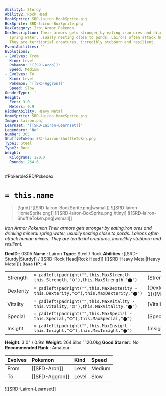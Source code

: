 ```yaml
---
Ability1: Sturdy
Ability2: Rock Head
BookSprite: SRD-lairon-BookSprite.png
BoxSprite: SRD-lairon-BoxSprite.png
DexCategory: Iron Armor Pokemon
DexDescription: Their armors gets stronger by eating iron ores and drinking mineral
  spring water, usually nesting close to ponds. Lairons often attack human miners.
  They are territorial creatures, incredibly stubborn and resilient.
EventAbilities: ''
Evolutions:
- Evolves: From
  Kind: Level
  Pokemon: '[[SRD-Aron]]'
  Speed: Medium
- Evolves: To
  Kind: Level
  Pokemon: '[[SRD-Aggron]]'
  Speed: Slow
GenderType: ''
Height:
  Feet: 3.0
  Meters: 0.9
HiddenAbility: Heavy Metal
HomeSprite: SRD-lairon-HomeSprite.png
Image: lairon.png
Learnset: '[[SRD-Lairon-Learnset]]'
Legendary: 'No'
Number: 305
ShuffleToken: SRD-lairon-ShuffleToken.png
Type1: Steel
Type2: Rock
Weight:
  Kilograms: 120.0
  Pounds: 264.6
---
```


#PokeroleSRD/Pokedex

# `= this.name`

> [!grid]
> ![[SRD-lairon-BookSprite.png|wsmall]]
> ![[SRD-lairon-HomeSprite.png]]
> ![[SRD-lairon-BoxSprite.png|htiny]]
> ![[SRD-lairon-ShuffleToken.png|wsmall]]


*Iron Armor Pokemon*
*Their armors gets stronger by eating iron ores and drinking mineral spring water, usually nesting close to ponds. Lairons often attack human miners. They are territorial creatures, incredibly stubborn and resilient.*

**DexID**:: 0305
**Name**:: Lairon
**Type**:: Steel / Rock
**Abilities**:: [[SRD-Sturdy|Sturdy]] / [[SRD-Rock Head|Rock Head]] ([[SRD-Heavy Metal|Heavy Metal]])
**Base HP**:: 4

|           |                                                                                        |                                          |
| --------- | -------------------------------------------------------------------------------------- | ---------------------------------------- |
| Strength  | `= padleft(padright("",this.MaxStrength - this.Strength,"⭘"),this.MaxStrength,"⬤")`    | (Strength::2)/(MaxStrength::5)   |
| Dexterity | `= padleft(padright("",this.MaxDexterity - this.Dexterity,"⭘"),this.MaxDexterity,"⬤")` | (Dexterity:: 1)/(MaxDexterity::3) |
| Vitality  | `= padleft(padright("",this.MaxVitality - this.Vitality,"⭘"),this.MaxVitality,"⬤")`    | (Vitality::3)/(MaxVitality::7)   |
| Special   | `= padleft(padright("",this.MaxSpecial - this.Special,"⭘"),this.MaxSpecial,"⬤")`       | (Special::2)/(MaxSpecial::4)     |
| Insight   | `= padleft(padright("",this.MaxInsight - this.Insight,"⭘"),this.MaxInsight,"⬤")`       | (Insight::2)/(MaxInsight::4)     |

**Height**: 3'0" / 0.9m
**Weight**: 264.6lbs / 120.0kg
**Good Starter**:: No
**Recommended Rank**:: Amateur

| Evolves   | Pokemon        | Kind   | Speed   |
|:----------|:---------------|:-------|:--------|
| From      | [[SRD-Aron]]   | Level  | Medium  |
| To        | [[SRD-Aggron]] | Level  | Slow    |

![[SRD-Lairon-Learnset]]